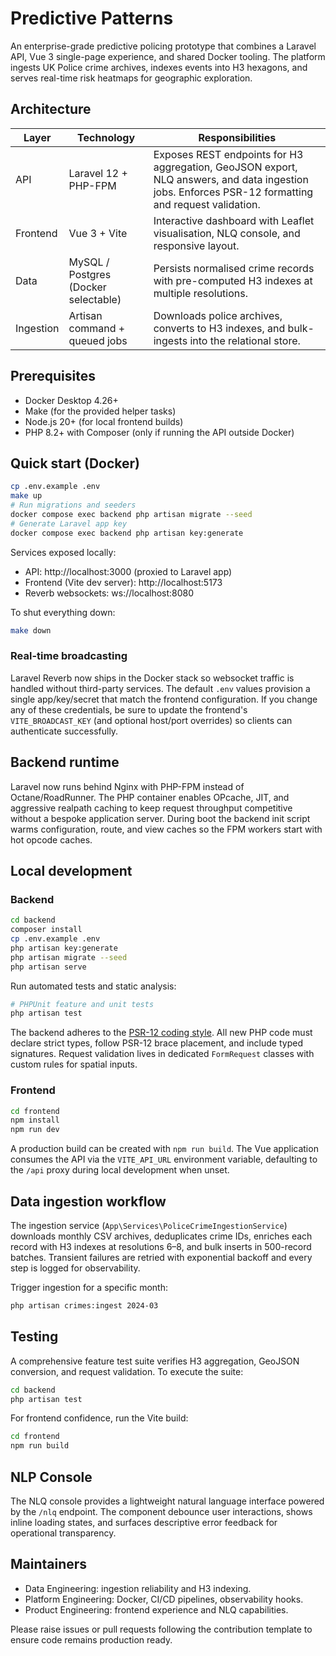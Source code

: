 # Predictive Patterns

An enterprise-grade predictive policing prototype that combines a Laravel API, Vue 3 single-page experience, and shared Docker tooling. The platform ingests UK Police crime archives, indexes events into H3 hexagons, and serves real-time risk heatmaps for geographic exploration.

## Architecture

| Layer     | Technology | Responsibilities |
|-----------|------------|------------------|
| API       | Laravel 12 + PHP-FPM | Exposes REST endpoints for H3 aggregation, GeoJSON export, NLQ answers, and data ingestion jobs. Enforces PSR-12 formatting and request validation. |
| Frontend  | Vue 3 + Vite | Interactive dashboard with Leaflet visualisation, NLQ console, and responsive layout. |
| Data      | MySQL / Postgres (Docker selectable) | Persists normalised crime records with pre-computed H3 indexes at multiple resolutions. |
| Ingestion | Artisan command + queued jobs | Downloads police archives, converts to H3 indexes, and bulk-ingests into the relational store. |

## Prerequisites

* Docker Desktop 4.26+
* Make (for the provided helper tasks)
* Node.js 20+ (for local frontend builds)
* PHP 8.2+ with Composer (only if running the API outside Docker)

## Quick start (Docker)

```bash
cp .env.example .env
make up
# Run migrations and seeders
docker compose exec backend php artisan migrate --seed
# Generate Laravel app key
docker compose exec backend php artisan key:generate
```

Services exposed locally:

* API: http://localhost:3000 (proxied to Laravel app)
* Frontend (Vite dev server): http://localhost:5173
* Reverb websockets: ws://localhost:8080

To shut everything down:

```bash
make down
```

### Real-time broadcasting

Laravel Reverb now ships in the Docker stack so websocket traffic is handled without third-party services. The default `.env` values provision a single app/key/secret that match the frontend configuration. If you change any of these credentials, be sure to update the frontend's `VITE_BROADCAST_KEY` (and optional host/port overrides) so clients can authenticate successfully.

## Backend runtime

Laravel now runs behind Nginx with PHP-FPM instead of Octane/RoadRunner. The PHP container enables OPcache, JIT, and aggressive
realpath caching to keep request throughput competitive without a bespoke application server. During boot the backend init script
warms configuration, route, and view caches so the FPM workers start with hot opcode caches.

## Local development

### Backend

```bash
cd backend
composer install
cp .env.example .env
php artisan key:generate
php artisan migrate --seed
php artisan serve
```

Run automated tests and static analysis:

```bash
# PHPUnit feature and unit tests
php artisan test
```

The backend adheres to the [PSR-12 coding style](https://www.php-fig.org/psr/psr-12/). All new PHP code must declare strict types, follow PSR-12 brace placement, and include typed signatures. Request validation lives in dedicated `FormRequest` classes with custom rules for spatial inputs.

### Frontend

```bash
cd frontend
npm install
npm run dev
```

A production build can be created with `npm run build`. The Vue application consumes the API via the `VITE_API_URL` environment variable, defaulting to the `/api` proxy during local development when unset.

## Data ingestion workflow

The ingestion service (`App\Services\PoliceCrimeIngestionService`) downloads monthly CSV archives, deduplicates crime IDs, enriches each record with H3 indexes at resolutions 6–8, and bulk inserts in 500-record batches. Transient failures are retried with exponential backoff and every step is logged for observability.

Trigger ingestion for a specific month:

```bash
php artisan crimes:ingest 2024-03
```

## Testing

A comprehensive feature test suite verifies H3 aggregation, GeoJSON conversion, and request validation. To execute the suite:

```bash
cd backend
php artisan test
```

For frontend confidence, run the Vite build:

```bash
cd frontend
npm run build
```

## NLP Console

The NLQ console provides a lightweight natural language interface powered by the `/nlq` endpoint. The component debounce user interactions, shows inline loading states, and surfaces descriptive error feedback for operational transparency.

## Maintainers

* Data Engineering: ingestion reliability and H3 indexing.
* Platform Engineering: Docker, CI/CD pipelines, observability hooks.
* Product Engineering: frontend experience and NLQ capabilities.

Please raise issues or pull requests following the contribution template to ensure code remains production ready.
